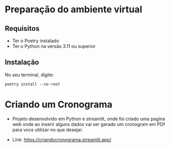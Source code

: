# Preparação do ambiente virtual

## Requisitos

- Ter o Poetry instalado
- Ter o Python na versão 3.11 ou superior

## Instalação

No seu terminal, digite:

`poetry install --no-root`


# Criando um Cronograma

- Projeto desenvolvido em Python e streamlit, onde foi criado uma pagina web onde ao inserir alguns dados vai ser gerado um cronogram em PDf para voce utilizar no que desejar.

- Link: https://criandocronograma.streamlit.app/
